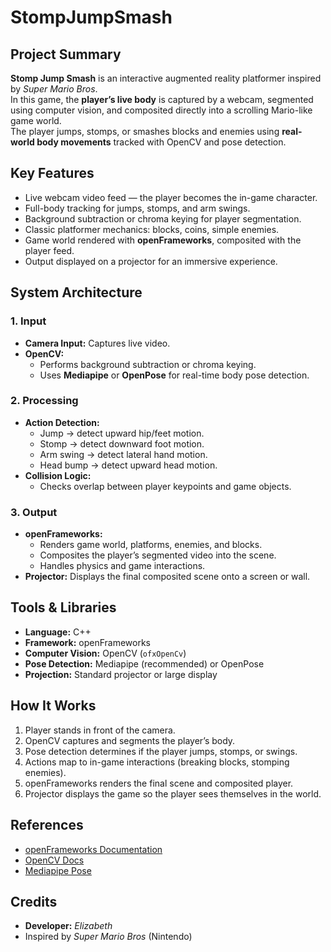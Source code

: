 # StompJumpSmash

## Project Summary
**Stomp Jump Smash** is an interactive augmented reality platformer inspired by *Super Mario Bros*.  
In this game, the **player’s live body** is captured by a webcam, segmented using computer vision, and composited directly into a scrolling Mario-like game world.  
The player jumps, stomps, or smashes blocks and enemies using **real-world body movements** tracked with OpenCV and pose detection.


## Key Features
- Live webcam video feed — the player becomes the in-game character.  
- Full-body tracking for jumps, stomps, and arm swings.  
- Background subtraction or chroma keying for player segmentation.  
- Classic platformer mechanics: blocks, coins, simple enemies.  
- Game world rendered with **openFrameworks**, composited with the player feed.  
- Output displayed on a projector for an immersive experience.


## System Architecture

### **1. Input**
- **Camera Input:** Captures live video.
- **OpenCV:**  
  - Performs background subtraction or chroma keying.
  - Uses **Mediapipe** or **OpenPose** for real-time body pose detection.


### **2. Processing**
- **Action Detection:**  
  - Jump → detect upward hip/feet motion.  
  - Stomp → detect downward foot motion.  
  - Arm swing → detect lateral hand motion.  
  - Head bump → detect upward head motion.
- **Collision Logic:**  
  - Checks overlap between player keypoints and game objects.


### **3. Output**
- **openFrameworks:**  
  - Renders game world, platforms, enemies, and blocks.  
  - Composites the player’s segmented video into the scene.  
  - Handles physics and game interactions.
- **Projector:** Displays the final composited scene onto a screen or wall.


## Tools & Libraries
- **Language:** C++
- **Framework:** openFrameworks
- **Computer Vision:** OpenCV (`ofxOpenCv`)
- **Pose Detection:** Mediapipe (recommended) or OpenPose
- **Projection:** Standard projector or large display


## How It Works
1. Player stands in front of the camera.
2. OpenCV captures and segments the player’s body.
3. Pose detection determines if the player jumps, stomps, or swings.
4. Actions map to in-game interactions (breaking blocks, stomping enemies).
5. openFrameworks renders the final scene and composited player.
6. Projector displays the game so the player sees themselves in the world.


## References
- [openFrameworks Documentation](https://openframeworks.cc/)
- [OpenCV Docs](https://docs.opencv.org/)
- [Mediapipe Pose](https://google.github.io/mediapipe/solutions/pose)


## Credits
- **Developer:** *Elizabeth*
- Inspired by *Super Mario Bros* (Nintendo)




